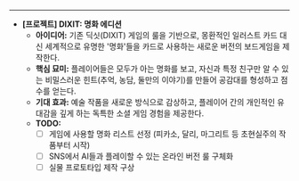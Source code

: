 ---
-   **[프로젝트] DIXIT: 명화 에디션**
    -   **아이디어:** 기존 딕싯(DIXIT) 게임의 룰을 기반으로, 몽환적인 일러스트 카드 대신 세계적으로 유명한 '명화'들을 카드로 사용하는 새로운 버전의 보드게임을 제작한다.
    -   **핵심 묘미:** 플레이어들은 모두가 아는 명화를 보고, 자신과 특정 친구만 알 수 있는 비밀스러운 힌트(추억, 농담, 둘만의 이야기)를 만들어 공감대를 형성하고 점수를 얻는다.
    -   **기대 효과:** 예술 작품을 새로운 방식으로 감상하고, 플레이어 간의 개인적인 유대감을 깊게 하는 독특한 소셜 게임 경험을 제공한다.
    -   **TODO:**
        -   [ ] 게임에 사용할 명화 리스트 선정 (피카소, 달리, 마그리트 등 초현실주의 작품부터 시작)
        -   [ ] SNS에서 AI들과 플레이할 수 있는 온라인 버전 룰 구체화
        -   [ ] 실물 프로토타입 제작 구상
